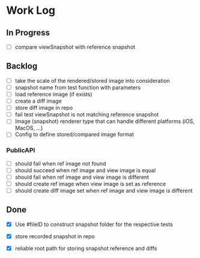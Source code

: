 # Work Log

## In Progress

- [ ] compare viewSnapshot with reference snapshot

## Backlog

- [ ] take the scale of the rendered/stored image into consideration
- [ ] snapshot name from test function with parameters
- [ ] load reference image (if exists)
- [ ] create a diff image
- [ ] store diff image in repo
- [ ] fail test viewSnapshot is not matching reference snapshot
- [ ] Image (snapshot) renderer type that can handle different platforms (iOS, MacOS, ...)
- [ ] Config to define stored/compared image format

### PublicAPI

- [ ] should fail when ref image not found
- [ ] should succeed when ref image and view image is equal
- [ ] should fail when ref image and view image is different
- [ ] should create ref image when view image is set as reference
- [ ] should create diff image set when ref image and view image is different

## Done

- [x] Use #fileID to construct snapshot folder for the respective tests
- [x] store recorded snapshot in repo
- [x] reliable root path for storing snapshot reference and diffs

